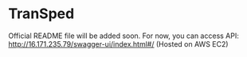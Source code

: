 # TranSped

Official README file will be added soon.
For now, you can access API:
http://16.171.235.79/swagger-ui/index.html#/ (Hosted on AWS EC2)
